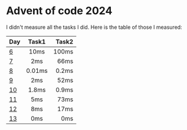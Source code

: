 # Advent of code 2024

I didn't measure all the tasks I did. Here is the table of those I measured:

| Day                                    | Task1  | Task2 |
|----------------------------------------|:------:|------:|
| [6](src/main/java/aoc2024/Day6.java)   |  10ms  | 100ms |
| [7](src/main/java/aoc2024/Day7.java)   |  2ms   |  66ms |
| [8](src/main/java/aoc2024/Day8.java)   | 0.01ms | 0.2ms |
| [9](src/main/java/aoc2024/Day9.java)   |  2ms   |  52ms |
| [10](src/main/java/aoc2024/Day10.java) | 1.8ms  | 0.9ms |
| [11](src/main/java/aoc2024/Day11.java) |  5ms   |  73ms |
| [12](src/main/java/aoc2024/Day12.java) |  8ms   |  17ms |
| [13](src/main/java/aoc2024/Day13.java) |  0ms   |   0ms |

